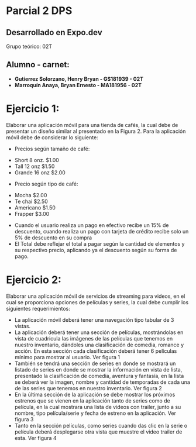 # Parcial 2 DPS
## Desarrollado en Expo.dev
Grupo teórico: 02T

## Alumno - carnet:
* **Gutierrez Solorzano, Henry Bryan - GS181939 - 02T**
* **Marroquín Anaya, Bryan Ernesto - MA181956 -  02T**

# Ejercicio 1:
Elaborar una aplicación móvil para una tienda de cafés, la cual debe de presentar un diseño similar al presentado en la Figura 2. Para la aplicación móvil debe de considerar lo siguiente:

* Precios según tamaño de café:
 - Short 8 onz. $1.00
 - Tall 12 onz $1.50
 - Grande 16 onz $2.00

* Precio según tipo de café:
 - Mocha $2.00
 - Te chai $2.50
 - Americano $1.50
 - Frapper $3.00

* Cuando el usuario realiza un pago en efectivo recibe un 15% de descuento, cuando realiza un pago con tarjeta de crédito recibe solo un 5% de descuento en su compra
* El Total debe reflejar el total a pagar según la cantidad de elementos y su respectivo precio, aplicando ya el descuento según su forma de pago.

# Ejercicio 2:
Elaborar una aplicación móvil de servicios de streaming para videos, en el cual se proporciona opciones de películas y series, la cual debe cumplir los siguientes requerimientos:

* La aplicación móvil deberá tener una navegación tipo tabular de 3 vistas.
* La aplicación deberá tener una sección de películas, mostrándolas en vista de cuadricula las imágenes de las películas que tenemos en nuestro inventario, dándoles una clasificación de comedia, romance y acción. En esta sección cada clasificación deberá tener 6 películas mínimo para mostrar al usuario. Ver figura 1
* También se tendrá una sección de series en donde se mostrará un listado de series en donde se mostrar la información en vista de lista, presentado la clasificación de comedia, aventura y fantasía, en la lista se deberá ver la imagen, nombre y cantidad de temporadas de cada una de las series que tenemos en nuestro inventario. Ver figura 2
* En la última sección de la aplicación se debe mostrar los próximos estrenos que se vienen en la aplicación tanto de series como de película, en la cual mostrara una lista de videos con trailer, junto a su nombre, tipo película/serie y fecha de estreno en la aplicación. Ver figura 3
* Tanto en la sección películas, como series cuando das clic en la serie o película deberá desplegarse otra vista que muestre el video trailer de esta. Ver figura 4
